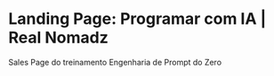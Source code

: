 # Landing Page: Programar com IA | Real Nomadz
Sales Page do treinamento Engenharia de Prompt do Zero 
